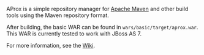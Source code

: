 AProx is a simple repository manager for [Apache Maven](http://maven.apache.org/) and other build tools using the Maven repository format.

After building, the basic WAR can be found in `wars/basic/target/aprox.war`. This WAR is currently tested to work with JBoss AS 7.

For more information, see the [Wiki](http://github.com/jdcasey/aprox/wiki/).